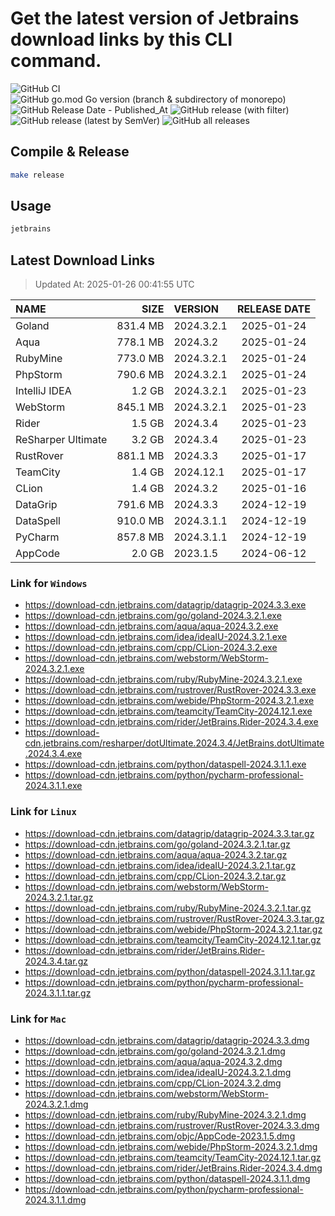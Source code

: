 # Get the latest version of Jetbrains download links by this CLI command.

![GitHub CI](https://github.com/designinlife/jetbrains/actions/workflows/ci.yml/badge.svg)
![GitHub go.mod Go version (branch & subdirectory of monorepo)](https://img.shields.io/github/go-mod/go-version/designinlife/jetbrains/master)
![GitHub Release Date - Published_At](https://img.shields.io/github/release-date/designinlife/jetbrains)
![GitHub release (with filter)](https://img.shields.io/github/v/release/designinlife/jetbrains)
![GitHub release (latest by SemVer)](https://img.shields.io/github/downloads/designinlife/jetbrains/v1.1.10/total)
![GitHub all releases](https://img.shields.io/github/downloads/designinlife/jetbrains/total)

## Compile & Release

```bash
make release
```

## Usage

```bash
jetbrains
```

## Latest Download Links

> Updated At: 2025-01-26 00:41:55 UTC

| NAME | SIZE | VERSION | RELEASE DATE |
| :-- | --: | :-- | :--: |
| Goland | 831.4 MB | 2024.3.2.1 | 2025-01-24 |
| Aqua | 778.1 MB | 2024.3.2 | 2025-01-24 |
| RubyMine | 773.0 MB | 2024.3.2.1 | 2025-01-24 |
| PhpStorm | 790.6 MB | 2024.3.2.1 | 2025-01-24 |
| IntelliJ IDEA | 1.2 GB | 2024.3.2.1 | 2025-01-23 |
| WebStorm | 845.1 MB | 2024.3.2.1 | 2025-01-23 |
| Rider | 1.5 GB | 2024.3.4 | 2025-01-23 |
| ReSharper Ultimate | 3.2 GB | 2024.3.4 | 2025-01-23 |
| RustRover | 881.1 MB | 2024.3.3 | 2025-01-17 |
| TeamCity | 1.4 GB | 2024.12.1 | 2025-01-17 |
| CLion | 1.4 GB | 2024.3.2 | 2025-01-16 |
| DataGrip | 791.6 MB | 2024.3.3 | 2024-12-19 |
| DataSpell | 910.0 MB | 2024.3.1.1 | 2024-12-19 |
| PyCharm | 857.8 MB | 2024.3.1.1 | 2024-12-19 |
| AppCode | 2.0 GB | 2023.1.5 | 2024-06-12 |

### Link for `Windows`

* <https://download-cdn.jetbrains.com/datagrip/datagrip-2024.3.3.exe>
* <https://download-cdn.jetbrains.com/go/goland-2024.3.2.1.exe>
* <https://download-cdn.jetbrains.com/aqua/aqua-2024.3.2.exe>
* <https://download-cdn.jetbrains.com/idea/ideaIU-2024.3.2.1.exe>
* <https://download-cdn.jetbrains.com/cpp/CLion-2024.3.2.exe>
* <https://download-cdn.jetbrains.com/webstorm/WebStorm-2024.3.2.1.exe>
* <https://download-cdn.jetbrains.com/ruby/RubyMine-2024.3.2.1.exe>
* <https://download-cdn.jetbrains.com/rustrover/RustRover-2024.3.3.exe>
* <https://download-cdn.jetbrains.com/webide/PhpStorm-2024.3.2.1.exe>
* <https://download-cdn.jetbrains.com/teamcity/TeamCity-2024.12.1.exe>
* <https://download-cdn.jetbrains.com/rider/JetBrains.Rider-2024.3.4.exe>
* <https://download-cdn.jetbrains.com/resharper/dotUltimate.2024.3.4/JetBrains.dotUltimate.2024.3.4.exe>
* <https://download-cdn.jetbrains.com/python/dataspell-2024.3.1.1.exe>
* <https://download-cdn.jetbrains.com/python/pycharm-professional-2024.3.1.1.exe>

### Link for `Linux`

* <https://download-cdn.jetbrains.com/datagrip/datagrip-2024.3.3.tar.gz>
* <https://download-cdn.jetbrains.com/go/goland-2024.3.2.1.tar.gz>
* <https://download-cdn.jetbrains.com/aqua/aqua-2024.3.2.tar.gz>
* <https://download-cdn.jetbrains.com/idea/ideaIU-2024.3.2.1.tar.gz>
* <https://download-cdn.jetbrains.com/cpp/CLion-2024.3.2.tar.gz>
* <https://download-cdn.jetbrains.com/webstorm/WebStorm-2024.3.2.1.tar.gz>
* <https://download-cdn.jetbrains.com/ruby/RubyMine-2024.3.2.1.tar.gz>
* <https://download-cdn.jetbrains.com/rustrover/RustRover-2024.3.3.tar.gz>
* <https://download-cdn.jetbrains.com/webide/PhpStorm-2024.3.2.1.tar.gz>
* <https://download-cdn.jetbrains.com/teamcity/TeamCity-2024.12.1.tar.gz>
* <https://download-cdn.jetbrains.com/rider/JetBrains.Rider-2024.3.4.tar.gz>
* <https://download-cdn.jetbrains.com/python/dataspell-2024.3.1.1.tar.gz>
* <https://download-cdn.jetbrains.com/python/pycharm-professional-2024.3.1.1.tar.gz>

### Link for `Mac`

* <https://download-cdn.jetbrains.com/datagrip/datagrip-2024.3.3.dmg>
* <https://download-cdn.jetbrains.com/go/goland-2024.3.2.1.dmg>
* <https://download-cdn.jetbrains.com/aqua/aqua-2024.3.2.dmg>
* <https://download-cdn.jetbrains.com/idea/ideaIU-2024.3.2.1.dmg>
* <https://download-cdn.jetbrains.com/cpp/CLion-2024.3.2.dmg>
* <https://download-cdn.jetbrains.com/webstorm/WebStorm-2024.3.2.1.dmg>
* <https://download-cdn.jetbrains.com/ruby/RubyMine-2024.3.2.1.dmg>
* <https://download-cdn.jetbrains.com/rustrover/RustRover-2024.3.3.dmg>
* <https://download-cdn.jetbrains.com/objc/AppCode-2023.1.5.dmg>
* <https://download-cdn.jetbrains.com/webide/PhpStorm-2024.3.2.1.dmg>
* <https://download-cdn.jetbrains.com/teamcity/TeamCity-2024.12.1.tar.gz>
* <https://download-cdn.jetbrains.com/rider/JetBrains.Rider-2024.3.4.dmg>
* <https://download-cdn.jetbrains.com/python/dataspell-2024.3.1.1.dmg>
* <https://download-cdn.jetbrains.com/python/pycharm-professional-2024.3.1.1.dmg>
